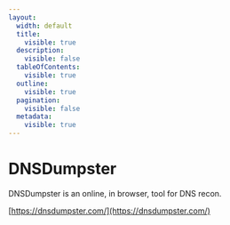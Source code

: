 ```yaml
---
layout:
  width: default
  title:
    visible: true
  description:
    visible: false
  tableOfContents:
    visible: true
  outline:
    visible: true
  pagination:
    visible: false
  metadata:
    visible: true
---
```


# DNSDumpster

DNSDumpster is an online, in browser, tool for DNS recon.

[https://dnsdumpster.com/](https://dnsdumpster.com/)
